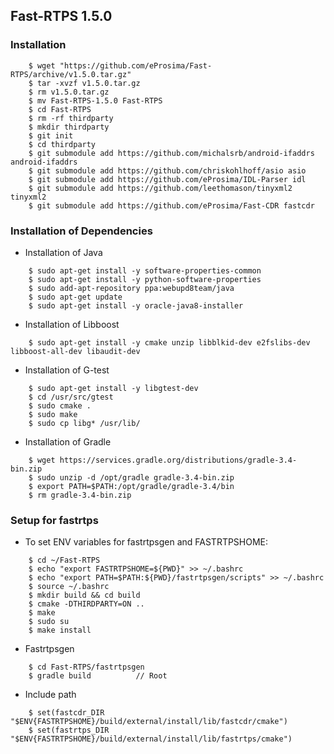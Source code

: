 ## Fast-RTPS 1.5.0

### Installation  
```
	$ wget "https://github.com/eProsima/Fast-RTPS/archive/v1.5.0.tar.gz"
	$ tar -xvzf v1.5.0.tar.gz
	$ rm v1.5.0.tar.gz
	$ mv Fast-RTPS-1.5.0 Fast-RTPS
	$ cd Fast-RTPS
	$ rm -rf thirdparty
	$ mkdir thirdparty
	$ git init
	$ cd thirdparty
	$ git submodule add https://github.com/michalsrb/android-ifaddrs android-ifaddrs
	$ git submodule add https://github.com/chriskohlhoff/asio asio
	$ git submodule add https://github.com/eProsima/IDL-Parser idl
	$ git submodule add https://github.com/leethomason/tinyxml2 tinyxml2
	$ git submodule add https://github.com/eProsima/Fast-CDR fastcdr

```

### Installation of Dependencies
* Installation of Java

```
	$ sudo apt-get install -y software-properties-common
	$ sudo apt-get install -y python-software-properties
	$ sudo add-apt-repository ppa:webupd8team/java
	$ sudo apt-get update
	$ sudo apt-get install -y oracle-java8-installer
```
* Installation of Libboost

```
	$ sudo apt-get install -y cmake unzip libblkid-dev e2fslibs-dev libboost-all-dev libaudit-dev
```

* Installation of G-test 

```
	$ sudo apt-get install -y libgtest-dev
	$ cd /usr/src/gtest
	$ sudo cmake .
	$ sudo make
	$ sudo cp libg* /usr/lib/
```


* Installation of Gradle

```
	$ wget https://services.gradle.org/distributions/gradle-3.4-bin.zip
	$ sudo unzip -d /opt/gradle gradle-3.4-bin.zip
	$ export PATH=$PATH:/opt/gradle/gradle-3.4/bin
	$ rm gradle-3.4-bin.zip
```

### Setup for fastrtps
* To set ENV variables for fastrtpsgen and FASTRTPSHOME:

```
	$ cd ~/Fast-RTPS
	$ echo "export FASTRTPSHOME=${PWD}" >> ~/.bashrc
	$ echo "export PATH=$PATH:${PWD}/fastrtpsgen/scripts" >> ~/.bashrc
	$ source ~/.bashrc
	$ mkdir build && cd build
	$ cmake -DTHIRDPARTY=ON ..
	$ make
	$ sudo su
	$ make install
```


* Fastrtpsgen

```
	$ cd Fast-RTPS/fastrtpsgen
	$ gradle build          // Root        
```

* Include path 

```
	$ set(fastcdr_DIR "$ENV{FASTRTPSHOME}/build/external/install/lib/fastcdr/cmake")
	$ set(fastrtps_DIR "$ENV{FASTRTPSHOME}/build/external/install/lib/fastrtps/cmake")  
```



